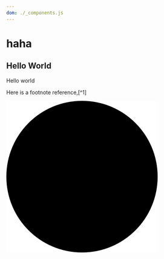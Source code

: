 ```yaml
---
dom: ./_components.js
---
```


# haha

## Hello World

Hello world

Here is a footnote reference,[^1]

![alt text](./circle.svg "Blah")

